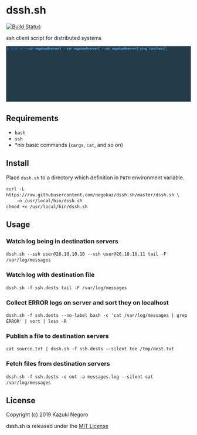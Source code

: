 # dssh.sh

[![Build Status](https://travis-ci.org/negokaz/dssh.sh.svg?branch=master)](https://travis-ci.org/negokaz/dssh.sh)

ssh client script for distributed systems

![](docs/img/ping.gif)

## Requirements

- `bash`
- `ssh`
- *nix basic commands (`xargs`, `cat`, and so on)

## Install

Place `dssh.sh` to a directory which definition in `PATH` environment variable.

```
curl -L https://raw.githubusercontent.com/negokaz/dssh.sh/master/dssh.sh \
    -o /usr/local/bin/dssh.sh
chmod +x /usr/local/bin/dssh.sh
```

## Usage

### Watch log being in destination servers

```
dssh.sh --ssh user@26.10.10.10 --ssh user@26.10.10.11 tail -F /var/log/messages
```

### Watch log with destination file

```
dssh.sh -f ssh.dests tail -F /var/log/messages
```

### Collect ERROR logs on server and sort they on localhost

```
dssh.sh -f ssh.dests --no-label bash -c 'cat /var/log/messages | grep ERROR' | sort | less -R
```

### Publish a file to destination servers

```
cat source.txt | dssh.sh -f ssh.dests --silent tee /tmp/dest.txt
```

### Fetch files from destination servers

```
dssh.sh -f ssh.dests -o out -a messages.log --silent cat /var/log/messages
```

## License

Copyright (c) 2019 Kazuki Negoro

dssh.sh is released under the [MIT License](./LICENSE)
